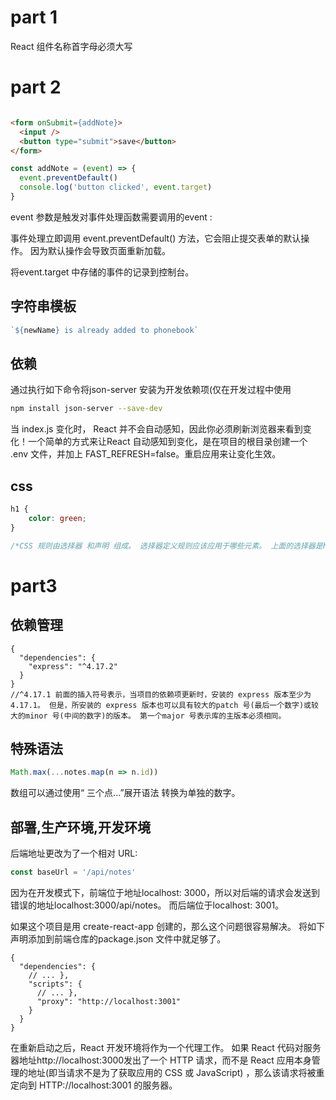 # part 1

React 组件名称首字母必须大写

# part 2

```html

<form onSubmit={addNote}>
  <input />
  <button type="submit">save</button>
</form> 
```

```javascript
const addNote = (event) => {
  event.preventDefault()
  console.log('button clicked', event.target)
}
```

event 参数是触发对事件处理函数需要调用的event :

事件处理立即调用 event.preventDefault() 方法，它会阻止提交表单的默认操作。 因为默认操作会导致页面重新加载。

将event.target 中存储的事件的记录到控制台。

## 字符串模板

```javascript
`${newName} is already added to phonebook`
```

## 依赖

通过执行如下命令将json-server 安装为开发依赖项(仅在开发过程中使用

```bash
npm install json-server --save-dev
```

当 index.js 变化时， React 并不会自动感知，因此你必须刷新浏览器来看到变化！一个简单的方式来让React 自动感知到变化，是在项目的根目录创建一个 .env 文件，并加上
FAST_REFRESH=false。重启应用来让变化生效。

## css

```css
h1 {
    color: green;
}

/*CSS 规则由选择器 和声明 组成。 选择器定义规则应该应用于哪些元素。 上面的选择器是h1，它将匹配我们应用中的所有h1 头标记。声明将 color 属性设置为值green。*/
```

# part3

## 依赖管理

```json5
{
  "dependencies": {
    "express": "^4.17.2"
  }
}
//^4.17.1 前面的插入符号表示，当项目的依赖项更新时，安装的 express 版本至少为 4.17.1。 但是，所安装的 express 版本也可以具有较大的patch 号(最后一个数字)或较大的minor 号(中间的数字)的版本。 第一个major 号表示库的主版本必须相同。
```

## 特殊语法

```javascript
Math.max(...notes.map(n => n.id))
```

数组可以通过使用“ 三个点...”展开语法 转换为单独的数字。

## 部署,生产环境,开发环境

后端地址更改为了一个相对 URL:

```javascript
const baseUrl = '/api/notes'
```

因为在开发模式下，前端位于地址localhost: 3000，所以对后端的请求会发送到错误的地址localhost:3000/api/notes。 而后端位于localhost: 3001。

如果这个项目是用 create-react-app 创建的，那么这个问题很容易解决。 将如下声明添加到前端仓库的package.json 文件中就足够了。

```json5
{
  "dependencies": {
    // ... },
    "scripts": {
      // ... },
      "proxy": "http://localhost:3001"
    }
  }
}
```

在重新启动之后，React 开发环境将作为一个代理工作。 如果 React 代码对服务器地址http://localhost:3000发出了一个 HTTP 请求，而不是 React
应用本身管理的地址(即当请求不是为了获取应用的 CSS 或 JavaScript) ，那么该请求将被重定向到 HTTP://localhost:3001 的服务器。
